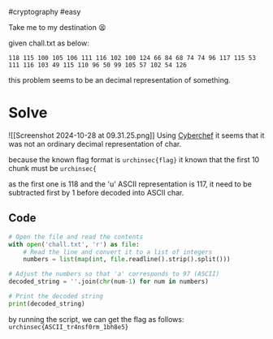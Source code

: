 #cryptography #easy

Take me to my destination 😫

given chall.txt as below:
```
118 115 100 105 106 111 116 102 100 124 66 84 68 74 74 96 117 115 53 111 116 103 49 115 110 96 50 99 105 57 102 54 126
```

this problem seems to be an decimal representation of something.
# Solve
![[Screenshot 2024-10-28 at 09.31.25.png]]
Using [Cyberchef](https://gchq.github.io/CyberChef/#recipe=From_Decimal('Space',false)&input=MTE4IDExNSAxMDAgMTA1IDEwNiAxMTEgMTE2IDEwMiAxMDAgMTI0IDY2IDg0IDY4IDc0IDc0IDk2IDExNyAxMTUgNTMgMTExIDExNiAxMDMgNDkgMTE1IDExMCA5NiA1MCA5OSAxMDUgNTcgMTAyIDU0IDEyNgo&oeol=NEL) it seems that it was not an ordinary decimal representation of char.

because the known flag format is `urchinsec{flag}` it known that the first 10 chunk must be `urchinsec{` 

as the first one is 118 and the 'u' ASCII representation is 117, it need to be subtracted first by 1 before decoded into ASCII char.

## Code
```python
# Open the file and read the contents
with open('chall.txt', 'r') as file:
    # Read the line and convert it to a list of integers
    numbers = list(map(int, file.readline().strip().split()))

# Adjust the numbers so that 'a' corresponds to 97 (ASCII)
decoded_string = ''.join(chr(num-1) for num in numbers)

# Print the decoded string
print(decoded_string)
```

by running the script, we can get the flag as follows:
`urchinsec{ASCII_tr4nsf0rm_1bh8e5}`